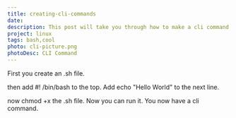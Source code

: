 ```yaml
---
title: creating-cli-commands
date:
description: This post will take you through how to make a cli command
project: linux
tags: bash,cool
photo: cli-picture.png
photoDesc: CLI Command
---
```


First you create an .sh file.

then add #! /bin/bash to the top. Add echo "Hello World" to the next line.

now chmod +x the .sh file. Now you can run it. You now have a cli command.
